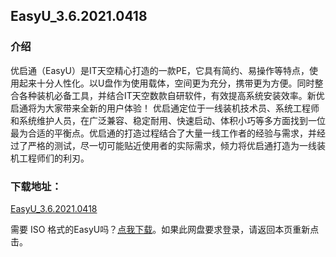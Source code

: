 ## EasyU_3.6.2021.0418


### 介绍

优启通（EasyU）是IT天空精心打造的一款PE，它具有简约、易操作等特点，使用起来十分人性化。以U盘作为使用载体，空间更为充分，携带更为方便。同时整合各种装机必备工具，并结合IT天空数款自研软件，有效提高系统安装效率。新优启通将为大家带来全新的用户体验！
优启通定位于一线装机技术员、系统工程师和系统维护人员，在广泛兼容、稳定耐用、快速启动、体积小巧等多方面找到一位最为合适的平衡点。优启通的打造过程结合了大量一线工作者的经验与需求，并经过了严格的测试，尽一切可能贴近使用者的实际需求，倾力将优启通打造为一线装机工程师们的利刃。


### 下载地址：
[EasyU_3.6.2021.0418](https://www.itsk.com/redirect.php?id=eu)  


需要 ISO 格式的EasyU吗？[点我下载](https://moecloud.cn/s/Op6zCq)。如果此网盘要求登录，请返回本页重新点击。  
